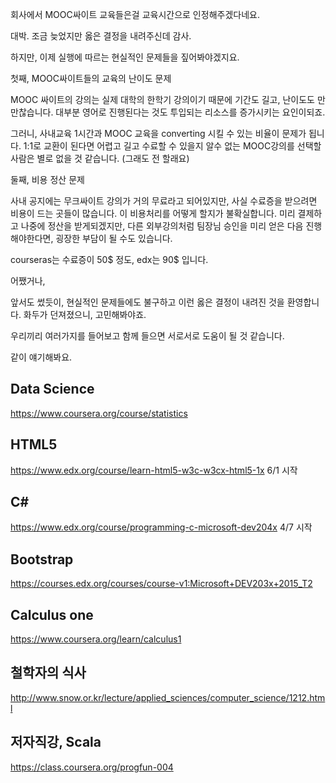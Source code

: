 회사에서 MOOC싸이트 교육들은걸 교육시간으로 인정해주겠다네요.

대박. 조금 늦었지만 옳은 결정을 내려주신데 감사.

하지만, 이제 실행에 따르는 현실적인 문제들을 짚어봐야겠지요.

첫째, MOOC싸이트들의 교육의 난이도 문제

MOOC 싸이트의 강의는 실제 대학의 한학기 강의이기 때문에 기간도 길고, 난이도도 만만찮습니다. 대부분 영어로 진행된다는 것도 투입되는 리소스를 증가시키는 요인이되죠.

그러니, 사내교육 1시간과 MOOC 교육을 converting 시킬 수 있는 비율이 문제가 됩니다. 1:1로 교환이 된다면 어렵고 길고 수료할 수 있을지 알수 없는 MOOC강의를 선택할 사람은 별로 없을 것 같습니다. (그래도 전 할래요)

둘째, 비용 정산 문제

사내 공지에는 무크싸이트 강의가 거의 무료라고 되어있지만, 사실 수료증을 받으려면 비용이 드는 곳들이 많습니다. 이 비용처리를 어떻게 할지가 불확실합니다. 미리 결제하고 나중에 정산을 받게되겠지만, 다른 외부강의처럼 팀장님 승인을 미리 얻은 다음 진행해야한다면, 굉장한 부담이 될 수도 있습니다.

courseras는 수료증이 50$ 정도, edx는 90$ 입니다.

어쨌거나,

앞서도 썼듯이, 현실적인 문제들에도 불구하고 이런 옳은 결정이 내려진 것을 환영합니다. 화두가 던져졌으니, 고민해봐야죠.

우리끼리 여러가지를 들어보고 함께 들으면 서로서로 도움이 될 것 같습니다.

같이 얘기해봐요.

## Data Science

https://www.coursera.org/course/statistics

## HTML5

https://www.edx.org/course/learn-html5-w3c-w3cx-html5-1x 6/1 시작

## C#

https://www.edx.org/course/programming-c-microsoft-dev204x 4/7 시작

## Bootstrap
https://courses.edx.org/courses/course-v1:Microsoft+DEV203x+2015_T2

## Calculus one

https://www.coursera.org/learn/calculus1

## 철학자의 식사

http://www.snow.or.kr/lecture/applied_sciences/computer_science/1212.html

## 저자직강, Scala

https://class.coursera.org/progfun-004